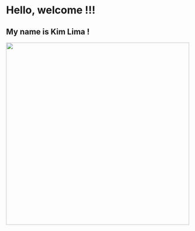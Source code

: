 # Hello, welcome !!!
## My name is Kim Lima !

<img src="https://github.com/kimlimalima/kimlimalima/assets/86325116/66a4840d-e16f-4bcd-8595-e4bb608367e4" width="500" height="500">




